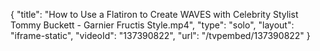 {
    "title": "How to Use a Flatiron to Create WAVES with Celebrity Stylist Tommy Buckett - Garnier Fructis Style.mp4",
    "type": "solo",
    "layout": "iframe-static",
    "videoId": "137390822",
    "url": "\/tvpembed\/137390822"
}